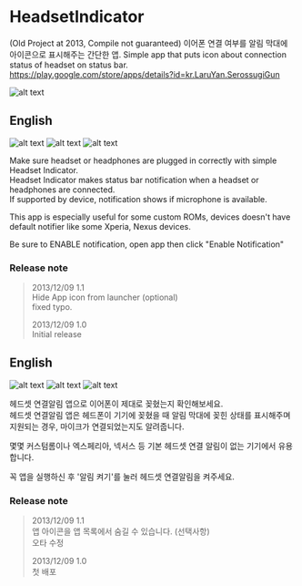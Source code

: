 # HeadsetIndicator
(Old Project at 2013, Compile not guaranteed) 이어폰 연결 여부를 알림 막대에 아이콘으로 표시해주는 간단한 앱. Simple app that puts icon about connection status of headset on status bar.  
https://play.google.com/store/apps/details?id=kr.LaruYan.SerossugiGun

![alt text](https://raw.githubusercontent.com/LaruYan/HeadsetIndicator/readme/doc/Icon_Big.png "Icon")

## English
![alt text](https://raw.githubusercontent.com/LaruYan/HeadsetIndicator/readme/doc/en/main_screen.png "Main screen")
![alt text](https://raw.githubusercontent.com/LaruYan/HeadsetIndicator/readme/doc/en/headeset.png "while headset is connected")
![alt text](https://raw.githubusercontent.com/LaruYan/HeadsetIndicator/readme/doc/en/headphone.png "while headphone is connected")

Make sure headset or headphones are plugged in correctly with simple Headset Indicator.  
Headset Indicator makes status bar notification when a headset or headphones are connected.  
If supported by device, notification shows if microphone is available.  

This app is especially useful for some custom ROMs, devices doesn't have default notifier like some Xperia, Nexus devices.  

Be sure to ENABLE notification, open app then click "Enable Notification"  

### Release note
> 2013/12/09 1.1  
> Hide App icon from launcher (optional)  
> fixed typo.  
> 
> 2013/12/09 1.0  
> Initial release


## English
![alt text](https://raw.githubusercontent.com/LaruYan/HeadsetIndicator/readme/doc/en/main_screen.png "메인 화면")
![alt text](https://raw.githubusercontent.com/LaruYan/HeadsetIndicator/readme/doc/en/headeset.png "헤드셋 연결시")
![alt text](https://raw.githubusercontent.com/LaruYan/HeadsetIndicator/readme/doc/en/headphone.png "헤드폰 연결시")

헤드셋 연결알림 앱으로 이어폰이 제대로 꽂혔는지 확인해보세요.  
헤드셋 연결알림 앱은 헤드폰이 기기에 꽂혔을 때 알림 막대에 꽂힌 상태를 표시해주며 지원되는 경우, 마이크가 연결되었는지도 알려줍니다.  

몇몇 커스텀롬이나 엑스페리아, 넥서스 등 기본 헤드셋 연결 알림이 없는 기기에서 유용합니다.  

꼭 앱을 실행하신 후 '알림 켜기'를 눌러 헤드셋 연결알림을 켜주세요.  

### Release note
> 2013/12/09 1.1  
> 앱 아이콘을 앱 목록에서 숨길 수 있습니다. (선택사항)  
> 오타 수정  
> 
> 2013/12/09 1.0  
> 첫 배포
